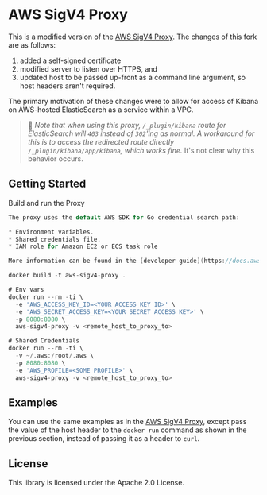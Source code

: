 # AWS SigV4 Proxy

This is a modified version of the [AWS SigV4 Proxy](https://github.com/awslabs/aws-sigv4-proxy). The changes of this fork are as follows:
1. added a self-signed certificate
1. modified server to listen over HTTPS, and
1. updated host to be passed up-front as a command line argument, so host headers aren't required.

The primary motivation of these changes were to allow for access of Kibana on AWS-hosted ElasticSearch as a service within a VPC.

> :memo: *Note that when using this proxy, `/_plugin/kibana` route for ElasticSearch will `403` instead of `302`'ing as normal. A workaround for this is to access the redirected route directly `/_plugin/kibana/app/kibana`, which works fine.* It's not clear why this behavior occurs.

## Getting Started

Build and run the Proxy

```go
The proxy uses the default AWS SDK for Go credential search path:

* Environment variables.
* Shared credentials file.
* IAM role for Amazon EC2 or ECS task role

More information can be found in the [developer guide](https://docs.aws.amazon.com/sdk-for-go/v1/developer-guide/configuring-sdk.html)

docker build -t aws-sigv4-proxy .

# Env vars
docker run --rm -ti \
  -e 'AWS_ACCESS_KEY_ID=<YOUR ACCESS KEY ID>' \
  -e 'AWS_SECRET_ACCESS_KEY=<YOUR SECRET ACCESS KEY>' \
  -p 8080:8080 \
  aws-sigv4-proxy -v <remote_host_to_proxy_to>

# Shared Credentials
docker run --rm -ti \
  -v ~/.aws:/root/.aws \
  -p 8080:8080 \
  -e 'AWS_PROFILE=<SOME PROFILE>' \
  aws-sigv4-proxy -v <remote_host_to_proxy_to>
```

## Examples

You can use the same examples as in the [AWS SigV4 Proxy](https://github.com/awslabs/aws-sigv4-proxy#examples), except pass the value of the host header to the `docker run` command as shown in the previous section, instead of passing it as a header to `curl`.

## License

This library is licensed under the Apache 2.0 License.
